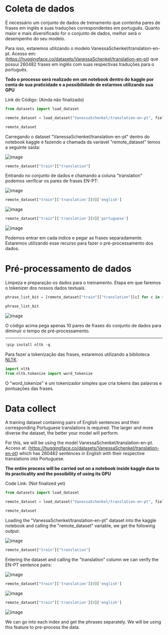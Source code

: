 # Coleta de dados
É necessário um conjunto de dados de treinamento que contenha pares de frases em inglês e suas traduções correspondentes em português. Quanto maior e mais diversificado for o conjunto de dados, melhor será o desempenho do seu modelo.

Para isso, estaremos utilizando o modelo VanessaSchenkel/translation-en-pt. Acesso em: (https://huggingface.co/datasets/VanessaSchenkel/translation-en-pt) que possui 260482 frases em inglês com suas respectivas traduções para o português.

**Todo o processo será realizado em um notebook dentro do kaggle por conta de sua praticidade e a possibilidade de estarmos utilizando sua GPU**

Link do Código: (Ainda não finalizado)

````python
from datasets import load_dataset

remote_dataset = load_dataset("VanessaSchenkel/translation-en-pt", field="data")

remote_dataset
````
Carregando o dataset "VanessaSchenkel/translation-en-pt" dentro do notebook kaggle e fazendo a chamada da variável "remote_dataset" temos a seguinte saída:

![image](https://github.com/HedvaldoCosta/TranslatorEN-PT/assets/67663958/fcd72931-c1fc-42e9-a410-dd5994430b67)

````python
remote_dataset["train"]["translation"]
````
Entrando no conjunto de dados e chamando a coluna "translation" podemos verificar os pares de frases EN-PT:

![image](https://github.com/HedvaldoCosta/TranslatorEN-PT/assets/67663958/35256b73-ac3c-4da4-9011-3bba499a7ba2)

````python
remote_dataset["train"]['translation'][0]['english']
````
![image](https://github.com/HedvaldoCosta/TranslatorEN-PT/assets/67663958/8cc00aec-7295-44e4-ad5b-ffc0caae8484)

````python
remote_dataset["train"]['translation'][0]['portuguese']
````
![image](https://github.com/HedvaldoCosta/TranslatorEN-PT/assets/67663958/e0e73e14-eade-478e-ab85-f180d0b6c725)

Podemos entrar em cada índice e pegar as frases separadamente. Estaremos utilizando esse recurso para fazer o pré-processamento dos dados.

# Pré-processamento de dados
Limpeza e preparação os dados para o treinamento. Etapa em que faremos o tokenizer dos nossos dados textuais.

````python
phrase_list_bit = [remote_dataset["train"]["translation"][c] for c in range(1, 10)]
````
````python
phrase_list_bit
````

![image](https://github.com/HedvaldoCosta/TranslatorEN-PT/assets/67663958/12bebad8-fff0-44b9-8fdd-dc049ef4ef68)

O código acima pega apenas 10 pares de frases do conjunto de dados para diminuir o tempo de pré-processamento.

---
````python
!pip install nltk -q
````

Para fazer a tokenização das frases, estaremos utilizando a biblioteca [NLTK](https://www.nltk.org).

````python
import nltk
from nltk.tokenize import word_tokenize
````
O "word_tokenize" é um tokenizador simples que cria tokens das palavras e pontuações das frases.




# Data collect
A training dataset containing pairs of English sentences and their corresponding Portuguese translations is required. The larger and more diverse the dataset, the better your model will perform.

For this, we will be using the model VanessaSchenkel/translation-en-pt. Access at: (https://huggingface.co/datasets/VanessaSchenkel/translation-en-pt) which has 260482 sentences in English with their respective translations into Portuguese.

**The entire process will be carried out on a notebook inside kaggle due to its practicality and the possibility of using its GPU**

Code Link: (Not finalized yet)

````python
from datasets import load_dataset

remote_dataset = load_dataset("VanessaSchenkel/translation-en-pt", field="data")

remote_dataset
````
Loading the "VanessaSchenkel/translation-en-pt" dataset into the kaggle notebook and calling the "remote_dataset" variable, we get the following output:

![image](https://github.com/HedvaldoCosta/TranslatorEN-PT/assets/67663958/fcd72931-c1fc-42e9-a410-dd5994430b67)

````python
remote_dataset["train"]["translation"]
````
Entering the dataset and calling the "translation" column we can verify the EN-PT sentence pairs:

![image](https://github.com/HedvaldoCosta/TranslatorEN-PT/assets/67663958/35256b73-ac3c-4da4-9011-3bba499a7ba2)

````python
remote_dataset["train"]['translation'][0]['english']
````
![image](https://github.com/HedvaldoCosta/TranslatorEN-PT/assets/67663958/8cc00aec-7295-44e4-ad5b-ffc0caae8484)

````python
remote_dataset["train"]['translation'][0]['english']
````
![image](https://github.com/HedvaldoCosta/TranslatorEN-PT/assets/67663958/e0e73e14-eade-478e-ab85-f180d0b6c725)

We can go into each index and get the phrases separately. We will be using this feature to pre-process the data.